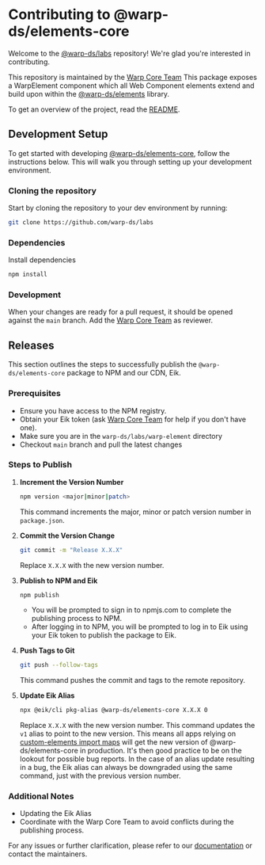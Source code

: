 # Contributing to @warp-ds/elements-core

Welcome to the [@warp-ds/labs](@warp-ds/labs) repository!
We're glad you're interested in contributing.

This repository is maintained by the [Warp Core Team](https://github.com/orgs/warp-ds/teams/warp-core-team)
This package exposes a WarpElement component which all Web Component elements extend and build upon within the [@warp-ds/elements](https://github.com/orgs/warp-ds/elements) library.

To get an overview of the project, read the [README](README.md).

## Development Setup

To get started with developing [@warp-ds/elements-core](https://github.com/warp-ds/labs/warp-element), follow the instructions below.
This will walk you through setting up your development environment.


### Cloning the repository

Start by cloning the repository to your dev environment by running:

```sh
git clone https://github.com/warp-ds/labs
```

### Dependencies

Install dependencies

```sh
npm install
```

### Development

When your changes are ready for a pull request, it should be opened against the `main` branch.
Add the [Warp Core Team](https://github.com/orgs/warp-ds/teams/warp-core-team) as reviewer. 

## Releases

This section outlines the steps to successfully publish the `@warp-ds/elements-core` package to NPM and our CDN, Eik.

### Prerequisites

- Ensure you have access to the NPM registry.
- Obtain your Eik token (ask [Warp Core Team](https://github.com/orgs/warp-ds/teams/warp-core-team) for help if you don't have one).
- Make sure you are in the `warp-ds/labs/warp-element` directory
- Checkout `main` branch and pull the latest changes

### Steps to Publish

1. **Increment the Version Number**
    ```sh
    npm version <major|minor|patch> 
    ```
    This command increments the major, minor or patch version number in `package.json`.

2. **Commit the Version Change**
    ```sh
    git commit -m "Release X.X.X"
    ```
    Replace `X.X.X` with the new version number.

3. **Publish to NPM and Eik**
    ```sh
    npm publish
    ```
    - You will be prompted to sign in to npmjs.com to complete the publishing process to NPM.
    - After logging in to NPM, you will be prompted to log in to Eik using your Eik token to publish the package to Eik.

4. **Push Tags to Git**
    ```sh
    git push --follow-tags
    ```
    This command pushes the commit and tags to the remote repository.

5. **Update Eik Alias**
    ```sh
    npx @eik/cli pkg-alias @warp-ds/elements-core X.X.X 0
    ```
    Replace `X.X.X` with the new version number. This command updates the `v1` alias to point to the new version.
    This means all apps relying on [custom-elements import maps](https://assets.finn.no/map/custom-elements/v2) will get the new version of @warp-ds/elements-core in production.
    It's then good practice to be on the lookout for possible bug reports. In the case of an alias update resulting in a bug, the Eik alias can always be downgraded using the same command, just with the previous version number.

### Additional Notes

- Updating the Eik Alias 
- Coordinate with the Warp Core Team to avoid conflicts during the publishing process.

For any issues or further clarification, please refer to our [documentation](https://github.com/warp-ds/labs) or contact the maintainers.
